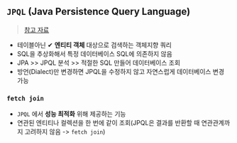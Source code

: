 ## `JPQL` (Java Persistence Query Language)
> [참고 자료](https://data-make.tistory.com/614)

- 테이블아닌 ✔ __엔티티 객체__ 대상으로 검색하는 객체지향 쿼리 
- SQL을 추상화해서 특정 데이터베이스 SQL에 의존하지 않음
- JPA >> JPQL 분석 >> 적절한 SQL 만들어 데이터베이스 조회
- 방언(Dialect)만 변경하면 JPQL을 수정하지 않고 자연스럽게 데이터베이스 변경 가능

### `fetch join`
- `JPQL` 에서 __성능 최적화__ 위해 제공하는 기능
- 연관된 엔티티나 컬렉션을 한 번에 같이 조회(JPQL은 결과를 반환할 때 연관관계까지 고려하지 않음 -> `fetch join`)
